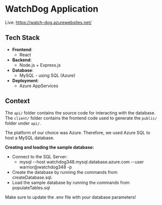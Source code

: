 # WatchDog Application

Live: https://watch-dog.azurewebsites.net/

## Tech Stack

- **Frontend**:
  - React
- **Backend**:
  - Node.js + Express.js
- **Database**:
  - MySQL - using SQL (Azure)
- **Deployment**:
  - Azure AppServices

## Context

The `api/` folder contains the source code for interacting with the database. The `client/` folder contains the frontend code used to generate the `public/` folder under `api/`.

The platform of our choice was Azure. Therefore, we used Azure SQL to host a MySQL database.

**Creating and loading the sample database:**

- Connect to the SQL Server:
  - mysql --host watchdog348.mysql.database.azure.com --user warrior@watchdog348 -p
- Create the database by running the commands from createDatabase.sql.
- Load the sample database by running the commands from populateTables.sql

Make sure to update the .env file with your database parameters!
